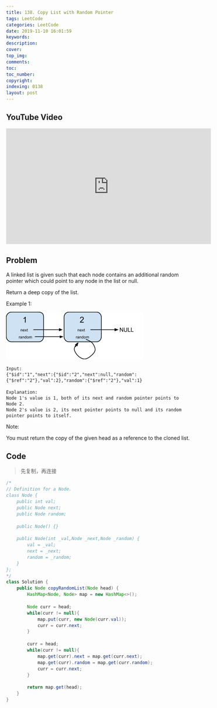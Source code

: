 ```yaml
---
title: 138. Copy List with Random Pointer
tags: LeetCode
categories: LeetCode
date: 2019-11-10 16:01:59
keywords:
description:
cover:
top_img:
comments:
toc:
toc_number:
copyright:
indexing: 0138
layout: post
---
```


## YouTube Video

<iframe width="560" height="315" src="https://www.youtube.com/embed/UWt3qmjx8qo" frameborder="0" allow="accelerometer; autoplay; encrypted-media; gyroscope; picture-in-picture" allowfullscreen></iframe>

## Problem

A linked list is given such that each node contains an additional random pointer which could point to any node in the list or null.

Return a deep copy of the list.

Example 1:

![image tooltip here](./assets/138.png)

```
Input:
{"$id":"1","next":{"$id":"2","next":null,"random":{"$ref":"2"},"val":2},"random":{"$ref":"2"},"val":1}

Explanation:
Node 1's value is 1, both of its next and random pointer points to Node 2.
Node 2's value is 2, its next pointer points to null and its random pointer points to itself.
```

Note:

You must return the copy of the given head as a reference to the cloned list.

## Code

> 先复制，再连接

```java
/*
// Definition for a Node.
class Node {
    public int val;
    public Node next;
    public Node random;

    public Node() {}

    public Node(int _val,Node _next,Node _random) {
        val = _val;
        next = _next;
        random = _random;
    }
};
*/
class Solution {
    public Node copyRandomList(Node head) {
        HashMap<Node, Node> map = new HashMap<>();

        Node curr = head;
        while(curr != null){
            map.put(curr, new Node(curr.val));
            curr = curr.next;
        }

        curr = head;
        while(curr != null){
            map.get(curr).next = map.get(curr.next);
            map.get(curr).random = map.get(curr.random);
            curr = curr.next;
        }

        return map.get(head);
    }
}
```
